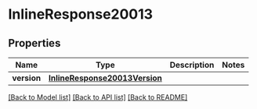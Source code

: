 # InlineResponse20013

## Properties
Name | Type | Description | Notes
------------ | ------------- | ------------- | -------------
**version** | [**InlineResponse20013Version**](InlineResponse20013Version.md) |  | 

[[Back to Model list]](../README.md#documentation-for-models) [[Back to API list]](../README.md#documentation-for-api-endpoints) [[Back to README]](../README.md)


